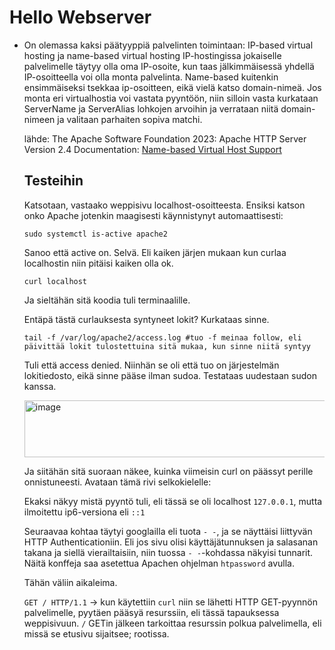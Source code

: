 # Hello Webserver

- On olemassa kaksi päätyyppiä palvelinten toimintaan: IP-based virtual hosting ja name-based virtual hosting
    IP-hostingissa jokaiselle palvelimelle täytyy olla oma IP-osoite, kun taas jälkimmäisessä yhdellä IP-osoitteella voi olla monta palvelinta.
    Name-based kuitenkin ensimmäiseksi tsekkaa ip-osoitteen, eikä vielä katso domain-nimeä. Jos monta eri virtualhostia voi vastata pyyntöön, niin silloin vasta kurkataan ServerName ja ServerAlias lohkojen arvoihin ja verrataan niitä domain-nimeen ja valitaan parhaiten sopiva matchi.
  
    lähde: The Apache Software Foundation 2023: Apache HTTP Server Version 2.4 Documentation: [Name-based Virtual Host Support](https://httpd.apache.org/docs/2.4/vhosts/name-based.html)

  ## Testeihin

  Katsotaan, vastaako weppisivu localhost-osoitteesta. Ensiksi katson onko Apache jotenkin maagisesti käynnistynyt automaattisesti:

      sudo systemctl is-active apache2

  Sanoo että active on. Selvä. Eli kaiken järjen mukaan kun curlaa localhostin niin pitäisi kaiken olla ok.

      curl localhost

  Ja sieltähän sitä koodia tuli terminaalille.

  Entäpä tästä curlauksesta syntyneet lokit? Kurkataas sinne.

      tail -f /var/log/apache2/access.log #tuo -f meinaa follow, eli päivittää lokit tulostettuina sitä mukaa, kun sinne niitä syntyy

  Tuli että access denied. Niinhän se oli että tuo on järjestelmän lokitiedosto, eikä sinne pääse ilman sudoa. Testataas uudestaan sudon kanssa.

  <img width="856" height="91" alt="image" src="https://github.com/user-attachments/assets/9f8b7873-9c0a-42c1-b507-dcf7ea0773b7" />

  Ja siitähän sitä suoraan näkee, kuinka viimeisin curl on päässyt perille onnistuneesti. Avataan tämä rivi selkokielelle:

  Ekaksi näkyy mistä pyyntö tuli, eli tässä se oli localhost `127.0.0.1`, mutta ilmoitettu ip6-versiona eli `::1`

  Seuraavaa kohtaa täytyi googlailla eli tuota `- -`, ja se näyttäisi liittyvän HTTP Authenticationiin. Eli jos sivu olisi käyttäjätunnuksen ja salasanan takana ja siellä vierailtaisiin, niin tuossa `- -`-kohdassa näkyisi tunnarit. Näitä konffeja saa asetettua Apachen ohjelman `htpassword` avulla.

  Tähän väliin aikaleima.

  `GET / HTTP/1.1` -> kun käytettiin `curl` niin se lähetti HTTP GET-pyynnön palvelimelle, pyytäen pääsyä resurssiin, eli tässä tapauksessa weppisivuun. `/` GETin jälkeen tarkoittaa resurssin polkua palvelimella, eli missä se etusivu sijaitsee; rootissa.

